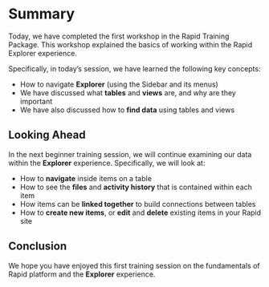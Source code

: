 # Summary

Today, we have completed the first workshop in the Rapid Training Package. This workshop explained the basics of working within the Rapid Explorer experience.

Specifically, in today’s session, we have learned the following key concepts:
- How to navigate **Explorer** (using the Sidebar and its menus)
- We have discussed what **tables** and **views** are, and why are they important
- We have also discussed how to **find data** using tables and views

## Looking Ahead

In the next beginner training session, we will continue examining our data within the **Explorer** experience. Specifically, we will look at:
- How to **navigate** inside items on a table
- How to see the **files** and **activity history** that is contained within each item
- How items can be **linked together** to build connections between tables
- How to **create new items**, or **edit** and **delete** existing items in your Rapid site

## Conclusion

We hope you have enjoyed this first training session on the fundamentals of Rapid platform and the **Explorer** experience.